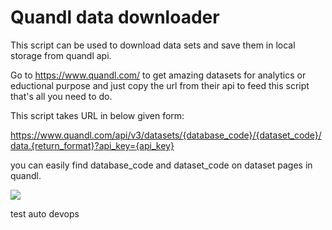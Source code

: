 # Quandl data downloader

This script can be used to download data sets and save them in local storage from quandl api.

Go to https://www.quandl.com/ to get amazing datasets for analytics or eductional purpose and just copy the url from their api to feed this script that's all you need to do.

This script takes URL in below given form:

https://www.quandl.com/api/v3/datasets/{database_code}/{dataset_code}/data.{return_format}?api_key={api_key}

you can easily find database_code and dataset_code on dataset pages in quandl.

![](image/ss.png)

test auto devops